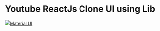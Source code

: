 # Youtube ReactJs Clone UI using Lib
 <img src="https://material-ui.com/static/logo_raw.svg">[Material UI](https://material-ui.com/pt/)